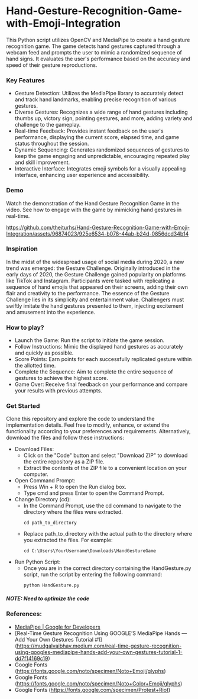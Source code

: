 # Hand-Gesture-Recognition-Game-with-Emoji-Integration

This Python script utilizes OpenCV and MediaPipe to create a hand gesture recognition game. The game detects hand gestures captured through a webcam feed and prompts the user to mimic a randomized sequence of hand signs. It evaluates the user's performance based on the accuracy and speed of their gesture reproductions.

### Key Features

* Gesture Detection: Utilizes the MediaPipe library to accurately detect and track hand landmarks, enabling precise recognition of various gestures.
* Diverse Gestures: Recognizes a wide range of hand gestures including thumbs up, victory sign, pointing gestures, and more, adding variety and challenge to the gameplay.
* Real-time Feedback: Provides instant feedback on the user's performance, displaying the current score, elapsed time, and game status throughout the session.
* Dynamic Sequencing: Generates randomized sequences of gestures to keep the game engaging and unpredictable, encouraging repeated play and skill improvement.
* Interactive Interface: Integrates emoji symbols for a visually appealing interface, enhancing user experience and accessibility.

### Demo
Watch the demonstration of the Hand Gesture Recognition Game in the video. See how to engage with the game by mimicking hand gestures in real-time.

https://github.com/theiturhs/Hand-Gesture-Recognition-Game-with-Emoji-Integration/assets/96874023/925e6534-b078-44ab-b24d-0856dcd34b14


### Inspiration

In the midst of the widespread usage of social media during 2020, a new trend was emerged: the Gesture Challenge. Originally introduced in the early days of 2020, the Gesture Challenge gained popularity on platforms like TikTok and Instagram. Participants were tasked with replicating a sequence of hand emojis that appeared on their screens, adding their own flair and creativity to the performance. The essence of the Gesture Challenge lies in its simplicity and entertainment value. Challengers must swiftly imitate the hand gestures presented to them, injecting excitement and amusement into the experience.

### How to play?

* Launch the Game: Run the script to initiate the game session.
* Follow Instructions: Mimic the displayed hand gestures as accurately and quickly as possible.
* Score Points: Earn points for each successfully replicated gesture within the allotted time.
* Complete the Sequence: Aim to complete the entire sequence of gestures to achieve the highest score.
* Game Over: Receive final feedback on your performance and compare your results with previous attempts.

### Get Started

Clone this repository and explore the code to understand the implementation details. Feel free to modify, enhance, or extend the functionality according to your preferences and requirements.
Alternatively, download the files and follow these instructions:

* Download Files:
     * Click on the "Code" button and select "Download ZIP" to download the entire repository as a ZIP file.
     * Extract the contents of the ZIP file to a convenient location on your computer.
* Open Command Prompt:
     * Press Win + R to open the Run dialog box.
     * Type cmd and press Enter to open the Command Prompt.
* Change Directory (cd):
     * In the Command Prompt, use the cd command to navigate to the directory where the files were extracted.
       ```
       cd path_to_directory
       ```
     * Replace path_to_directory with the actual path to the directory where you extracted the files. For example:
       ```
       cd C:\Users\YourUsername\Downloads\HandGestureGame
       ```
* Run Python Script:
     * Once you are in the correct directory containing the HandGesture.py script, run the script by entering the following command:
       ```
       python HandGesture.py
       ```

##### NOTE: Need to optimize the code

### References:

* [MediaPipe | Google for Developers](https://developers.google.com/mediapipe)
* [Real-Time Gesture Recognition Using GOOGLE’S MediaPipe Hands — Add Your Own Gestures Tutorial #1] (https://mudgalvaibhav.medium.com/real-time-gesture-recognition-using-googles-mediapipe-hands-add-your-own-gestures-tutorial-1-dd7f14169c19)
* Google Fonts (https://fonts.google.com/noto/specimen/Noto+Emoji/glyphs)
* Google Fonts (https://fonts.google.com/noto/specimen/Noto+Color+Emoji/glyphs)
* Google Fonts (https://fonts.google.com/specimen/Protest+Riot)

